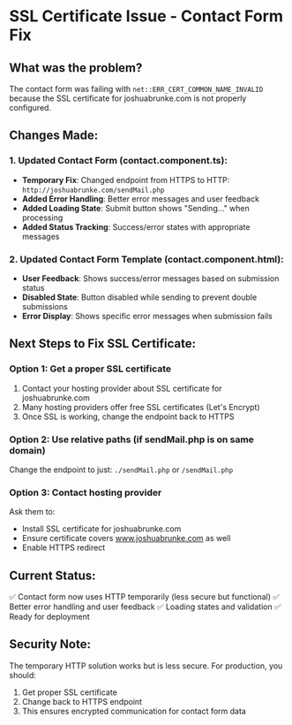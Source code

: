 # SSL Certificate Issue - Contact Form Fix

## What was the problem?
The contact form was failing with `net::ERR_CERT_COMMON_NAME_INVALID` because the SSL certificate for joshuabrunke.com is not properly configured.

## Changes Made:

### 1. Updated Contact Form (contact.component.ts):
- **Temporary Fix**: Changed endpoint from HTTPS to HTTP: `http://joshuabrunke.com/sendMail.php`
- **Added Error Handling**: Better error messages and user feedback
- **Added Loading State**: Submit button shows "Sending..." when processing
- **Added Status Tracking**: Success/error states with appropriate messages

### 2. Updated Contact Form Template (contact.component.html):
- **User Feedback**: Shows success/error messages based on submission status
- **Disabled State**: Button disabled while sending to prevent double submissions
- **Error Display**: Shows specific error messages when submission fails

## Next Steps to Fix SSL Certificate:

### Option 1: Get a proper SSL certificate
1. Contact your hosting provider about SSL certificate for joshuabrunke.com
2. Many hosting providers offer free SSL certificates (Let's Encrypt)
3. Once SSL is working, change the endpoint back to HTTPS

### Option 2: Use relative paths (if sendMail.php is on same domain)
Change the endpoint to just: `./sendMail.php` or `/sendMail.php`

### Option 3: Contact hosting provider
Ask them to:
- Install SSL certificate for joshuabrunke.com
- Ensure certificate covers www.joshuabrunke.com as well
- Enable HTTPS redirect

## Current Status:
✅ Contact form now uses HTTP temporarily (less secure but functional)
✅ Better error handling and user feedback
✅ Loading states and validation
✅ Ready for deployment

## Security Note:
The temporary HTTP solution works but is less secure. For production, you should:
1. Get proper SSL certificate
2. Change back to HTTPS endpoint
3. This ensures encrypted communication for contact form data

